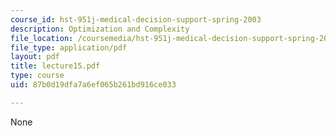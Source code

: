 ```yaml
---
course_id: hst-951j-medical-decision-support-spring-2003
description: Optimization and Complexity
file_location: /coursemedia/hst-951j-medical-decision-support-spring-2003/87b0d19dfa7a6ef065b261bd916ce033_lecture15.pdf
file_type: application/pdf
layout: pdf
title: lecture15.pdf
type: course
uid: 87b0d19dfa7a6ef065b261bd916ce033

---
```

None